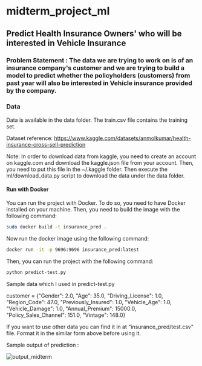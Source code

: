 # midterm_project_ml
## Predict Health Insurance Owners' who will be interested in Vehicle Insurance

### Problem Statement : The data we are trying to work on is of an insurance company's customer and we are trying to build a model to predict whether the policyholders (customers) from past year will also be interested in Vehicle insurance provided by the company.

### Data

Data is available in the data folder. The train.csv file contains the training set.

Dataset reference: https://www.kaggle.com/datasets/anmolkumar/health-insurance-cross-sell-prediction

Note: In order to download data from kaggle, you need to create an account on kaggle.com and download the kaggle.json file from your account. Then, you need to put this file in the ~/.kaggle folder. Then execute the ml/download_data.py script to download the data under the data folder.

#### Run with Docker

You can run the project with Docker. To do so, you need to have Docker installed on your machine. Then, you need to build the image with the following command:

```bash
sudo docker build -t insurance_pred .
```
Now run the docker image using the following command:

```bash
docker run -it -p 9696:9696 insurance_pred:latest
```

Then, you can run the project with the following command:

```bash
python predict-test.py
```

Sample data which I used in predict-test.py

customer = {"Gender": 2.0,
 "Age": 35.0,
 "Driving_License": 1.0,
 "Region_Code": 47.0,
 "Previously_Insured": 1.0,
 "Vehicle_Age": 1.0,
 "Vehicle_Damage": 1.0,
 "Annual_Premium": 15000.0,
 "Policy_Sales_Channel": 151.0,
 "Vintage": 148.0}
 
 If you want to use other data you can find it in at "insurance_pred/test.csv" file. Format it in the similar form above before using it. 


 Sample output of prediction :

![output_midterm](https://github.com/MohammmadAnas/midterm_project_ml/assets/127856326/ed5d719a-5f3f-4e99-b943-ec48b460111b)





 
